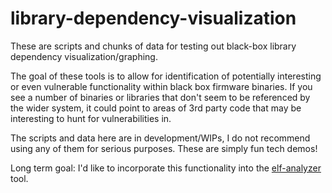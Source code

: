 # library-dependency-visualization

These are scripts and chunks of data for testing out black-box library dependency visualization/graphing.

The goal of these tools is to allow for identification of potentially interesting or even vulnerable functionality within black box firmware binaries. If you see a number of binaries or libraries that don't seem to be referenced by the wider system, it could point to areas of 3rd party code that may be interesting to hunt for vulnerabilities in.

The scripts and data here are in development/WIPs, I do not recommend using any of them for serious purposes. These are simply fun tech demos!

Long term goal: I'd like to incorporate this functionality into the [elf-analyzer](https://github.com/ttepatti/elf-analyzer) tool.
